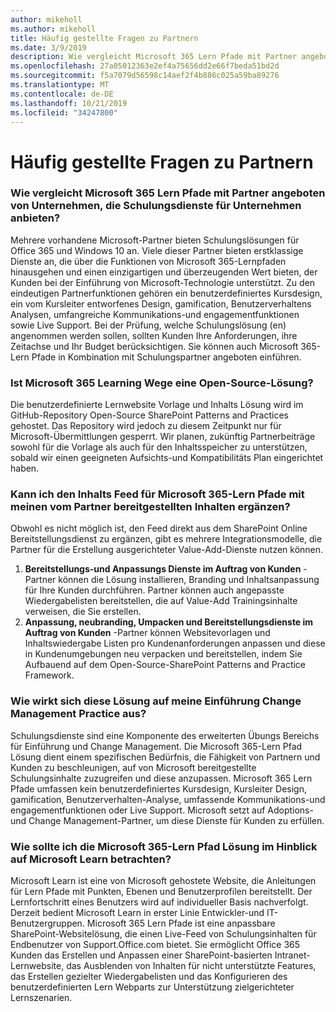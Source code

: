 ```yaml
---
author: mikeholl
ms.author: mikeholl
title: Häufig gestellte Fragen zu Partnern
ms.date: 3/9/2019
description: Wie vergleicht Microsoft 365 Lern Pfade mit Partner angeboten von Unternehmen, die Schulungsdienste für Unternehmen anbieten?
ms.openlocfilehash: 27a05012363e2ef4a75656dd2e66f7beda51bd2d
ms.sourcegitcommit: f5a7079d56598c14aef2f4b886c025a59ba89276
ms.translationtype: MT
ms.contentlocale: de-DE
ms.lasthandoff: 10/21/2019
ms.locfileid: "34247800"
---
```

# <a name="partner-frequently-asked-questions"></a>Häufig gestellte Fragen zu Partnern

### <a name="how-does-microsoft-365-learning-pathways-compare-to-partner-offerings-from-companies-that-provide-enterprise-training-services"></a>Wie vergleicht Microsoft 365 Lern Pfade mit Partner angeboten von Unternehmen, die Schulungsdienste für Unternehmen anbieten?
Mehrere vorhandene Microsoft-Partner bieten Schulungslösungen für Office 365 und Windows 10 an. Viele dieser Partner bieten erstklassige Dienste an, die über die Funktionen von Microsoft 365-Lernpfaden hinausgehen und einen einzigartigen und überzeugenden Wert bieten, der Kunden bei der Einführung von Microsoft-Technologie unterstützt. Zu den eindeutigen Partnerfunktionen gehören ein benutzerdefiniertes Kursdesign, ein vom Kursleiter entworfenes Design, gamification, Benutzerverhaltens Analysen, umfangreiche Kommunikations-und engagementfunktionen sowie Live Support. Bei der Prüfung, welche Schulungslösung (en) angenommen werden sollen, sollten Kunden Ihre Anforderungen, ihre Zeitachse und Ihr Budget berücksichtigen. Sie können auch Microsoft 365-Lern Pfade in Kombination mit Schulungspartner angeboten einführen.
 
### <a name="is-microsoft-365-learning-pathways-an-open-source-solution"></a>Ist Microsoft 365 Learning Wege eine Open-Source-Lösung?
Die benutzerdefinierte Lernwebsite Vorlage und Inhalts Lösung wird im GitHub-Repository Open-Source SharePoint Patterns and Practices gehostet. Das Repository wird jedoch zu diesem Zeitpunkt nur für Microsoft-Übermittlungen gesperrt. Wir planen, zukünftig Partnerbeiträge sowohl für die Vorlage als auch für den Inhaltsspeicher zu unterstützen, sobald wir einen geeigneten Aufsichts-und Kompatibilitäts Plan eingerichtet haben.  

### <a name="can-i-supplement-the-microsoft-365-learning-pathways-content-feed-with-my-partner-provided-content"></a>Kann ich den Inhalts Feed für Microsoft 365-Lern Pfade mit meinen vom Partner bereitgestellten Inhalten ergänzen? 
Obwohl es nicht möglich ist, den Feed direkt aus dem SharePoint Online Bereitstellungsdienst zu ergänzen, gibt es mehrere Integrationsmodelle, die Partner für die Erstellung ausgerichteter Value-Add-Dienste nutzen können.

1. **Bereitstellungs-und Anpassungs Dienste im Auftrag von Kunden** -Partner können die Lösung installieren, Branding und Inhaltsanpassung für Ihre Kunden durchführen. Partner können auch angepasste Wiedergabelisten bereitstellen, die auf Value-Add Trainingsinhalte verweisen, die Sie erstellen. 
2. **Anpassung, neubranding, Umpacken und Bereitstellungsdienste im Auftrag von Kunden** -Partner können Websitevorlagen und Inhaltswiedergabe Listen pro Kundenanforderungen anpassen und diese in Kundenumgebungen neu verpacken und bereitstellen, indem Sie Aufbauend auf dem Open-Source-SharePoint Patterns and Practice Framework. 

### <a name="how-does-this-solution-affect-my-adoption-change-management-practice"></a>Wie wirkt sich diese Lösung auf meine Einführung Change Management Practice aus? 
Schulungsdienste sind eine Komponente des erweiterten Übungs Bereichs für Einführung und Change Management. Die Microsoft 365-Lern Pfad Lösung dient einem spezifischen Bedürfnis, die Fähigkeit von Partnern und Kunden zu beschleunigen, auf von Microsoft bereitgestellte Schulungsinhalte zuzugreifen und diese anzupassen. Microsoft 365 Lern Pfade umfassen kein benutzerdefiniertes Kursdesign, Kursleiter Design, gamification, Benutzerverhalten-Analyse, umfassende Kommunikations-und engagementfunktionen oder Live Support. Microsoft setzt auf Adoptions-und Change Management-Partner, um diese Dienste für Kunden zu erfüllen. 

### <a name="how-should-i-think-of-the-microsoft-365-learning-pathways-solution-with-respect-to-microsoft-learn"></a>Wie sollte ich die Microsoft 365-Lern Pfad Lösung im Hinblick auf Microsoft Learn betrachten?
Microsoft Learn ist eine von Microsoft gehostete Website, die Anleitungen für Lern Pfade mit Punkten, Ebenen und Benutzerprofilen bereitstellt. Der Lernfortschritt eines Benutzers wird auf individueller Basis nachverfolgt. Derzeit bedient Microsoft Learn in erster Linie Entwickler-und IT-Benutzergruppen. Microsoft 365 Lern Pfade ist eine anpassbare SharePoint-Websitelösung, die einen Live-Feed von Schulungsinhalten für Endbenutzer von Support.Office.com bietet. Sie ermöglicht Office 365 Kunden das Erstellen und Anpassen einer SharePoint-basierten Intranet-Lernwebsite, das Ausblenden von Inhalten für nicht unterstützte Features, das Erstellen gezielter Wiedergabelisten und das Konfigurieren des benutzerdefinierten Lern Webparts zur Unterstützung zielgerichteter Lernszenarien.
